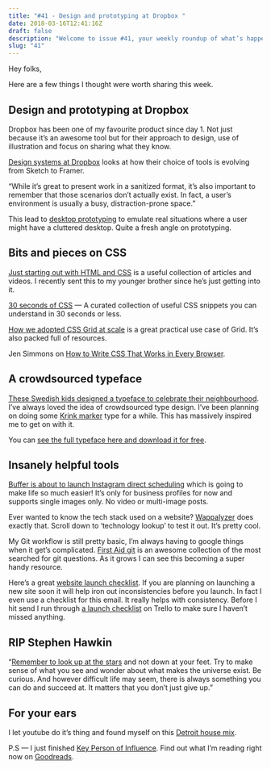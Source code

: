 ```yaml
---
title: "#41 - Design and prototyping at Dropbox "
date: 2018-03-16T12:41:16Z
draft: false
description: "Welcome to issue #41, your weekly roundup of what’s happening in design, code and typography."
slug: "41"
---
```


Hey folks,

Here are a few things I thought were worth sharing this week.

## Design and prototyping at Dropbox

Dropbox has been one of my favourite product since day 1. Not just because it’s an awesome tool but for their approach to design, use of illustration and focus on sharing what they know.

[Design systems at Dropbox](https://blog.framer.com/design-systems-at-dropbox-bb6e4b20f617) looks at how their choice of tools is evolving from Sketch to Framer.

“While it’s great to present work in a sanitized format, it’s also important to remember that those scenarios don’t actually exist. In fact, a user’s environment is usually a busy, distraction-prone space.”

This lead to [desktop prototyping](https://medium.com/dropbox-design/desktop-prototyping-a6004fb5598a) to emulate real situations where a user might have a cluttered desktop. Quite a fresh angle on prototyping.

## Bits and pieces on CSS

[Just starting out with HTML and CSS](https://css-tricks.com/guides/beginner/) is a useful collection of articles and videos. I recently sent this to my younger brother since he’s just getting into it.

[30 seconds of CSS](https://atomiks.github.io/30-seconds-of-css/) — A curated collection of useful CSS snippets you can understand in 30 seconds or less.

[How we adopted CSS Grid at scale](https://julian.is/article/css-grid-at-scale/) is a great practical use case of Grid. It’s also packed full of resources.

Jen Simmons on [How to Write CSS That Works in Every Browser](https://hacks.mozilla.org/2018/03/how-to-write-css-that-works-in-every-browser-even-the-old-ones/).

## A crowdsourced typeface

[These Swedish kids designed a typeface to celebrate their neighbourhood](https://www.itsnicethat.com/articles/goran-soderstrom-daniela-juvall-ostberga-typography-130318). I’ve always loved the idea of crowdsourced type design. I’ve been planning on doing some [Krink marker](https://www.google.co.uk/search?q=Krink+marker&source=lnms&tbm=isch&sa=X&ved=0ahUKEwjto7C7yvDZAhUKesAKHZNjA8gQ_AUICygC&biw=1659&bih=794) type for a while. This has massively inspired me to get on with it.

You can [see the full typeface here and download it for free](http://www.ostbergatype.se/).

## Insanely helpful tools

[Buffer is about to launch Instagram direct scheduling](https://twitter.com/joelgascoigne/status/974410296042360832) which is going to make life so much easier! It’s only for business profiles for now and supports single images only. No video or multi-image posts.

Ever wanted to know the tech stack used on a website? [Wappalyzer](https://www.wappalyzer.com/) does exactly that. Scroll down to ‘technology lookup’ to test it out. It’s pretty cool.

My Git workflow is still pretty basic, I’m always having to google things when it get’s complicated. [First Aid git](http://firstaidgit.io/#/) is an awesome collection of the most searched for git questions. As it grows I can see this becoming a super handy resource.

Here’s a great [website launch checklist](https://humaan.com/checklist/). If you are planning on launching a new site soon it will help iron out inconsistencies before you launch. In fact I even use a checklist for this email. It really helps with consistency. Before I hit send I run through [a launch checklist](https://trello.com/c/wBbMK3hp/194-brain-tactics-41) on Trello to make sure I haven’t missed anything.

## RIP Stephen Hawkin

“[Remember to look up at the stars](https://www.instagram.com/p/BgT24zMlFdV/?taken-by=typeservices) and not down at your feet. Try to make sense of what you see and wonder about what makes the universe exist. Be curious. And however difficult life may seem, there is always something you can do and succeed at. It matters that you don’t just give up.”

## For your ears

I let youtube do it’s thing and found myself on this [Detroit house mix](https://www.youtube.com/watch?v=5ZUWIEXROKY).

P.S — I just finished [Key Person of Influence](https://www.goodreads.com/book/show/23353984-key-person-of-influence-revised-edition). Find out what I’m reading right now on [Goodreads](https://www.goodreads.com/user/show/58722717-harry-cresswell).
